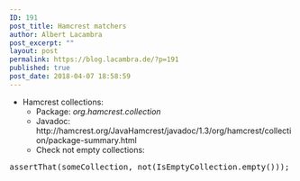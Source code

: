 ```yaml
---
ID: 191
post_title: Hamcrest matchers
author: Albert Lacambra
post_excerpt: ""
layout: post
permalink: https://blog.lacambra.de/?p=191
published: true
post_date: 2018-04-07 18:58:59
---
```

<ul>
 	<li>Hamcrest collections:
<ul>
 	<li>Package: <em>org.hamcrest.collection</em></li>
 	<li>Javadoc: http://hamcrest.org/JavaHamcrest/javadoc/1.3/org/hamcrest/collection/package-summary.html</li>
 	<li>Check not empty collections:</li>
</ul>
</li>
</ul>
<pre>assertThat(someCollection, not(IsEmptyCollection.empty()));</pre>